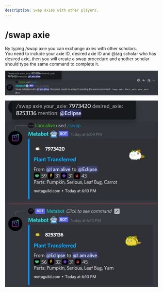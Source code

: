 ```yaml
---
description: Swap axies with other players.
---
```


# /swap axie

By typing /swap axie you can exchange axies with other scholars.\
You need to include your axie ID, desired axie ID and @tag scholar who has desired axie, then you will create a swap procedure and another scholar should type the same command to complete it.

![/swap axie created](<../../.gitbook/assets/image (1) (1).png>)

![/swap axie completed](<../../.gitbook/assets/image (2).png>)
